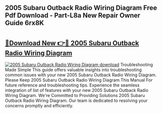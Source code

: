 ## 2005 Subaru Outback Radio Wiring Diagram Free Pdf Download - Part-L8a New Repair Owner Guide 6rx8K

# <h2><a href="http://dfj40o.blite.top/?on=2005+Subaru+Outback+Radio+Wiring+Diagram">🔗Download New 👉🔴 2005 Subaru Outback Radio Wiring Diagram</a></h2>

[![2005 Subaru Outback Radio Wiring Diagram download](https://i.imgur.com/lujVjoI.png)](http://dfj40o.blite.top/?on=2005+Subaru+Outback+Radio+Wiring+Diagram)
Troubleshooting Made Simple This guide offers valuable insights into troubleshooting common issues with your new 2005 Subaru Outback Radio Wiring Diagram. Please Keep 2005 Subaru Outback Radio Wiring Diagram This Manual For future reference and troubleshooting tips. Experience the seamless integration of list of features with your new 2005 Subaru Outback Radio Wiring Diagram. We're Committed to Providing Solutions 2005 Subaru Outback Radio Wiring Diagram. Our team is dedicated to resolving your concerns promptly and efficiently.

